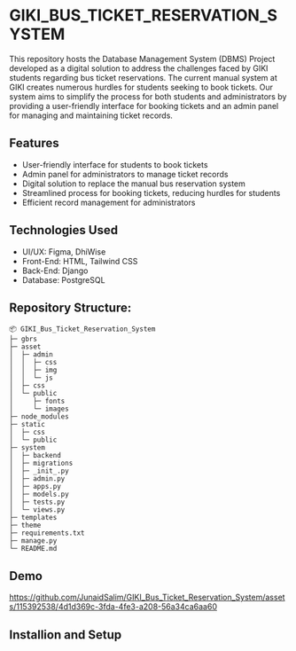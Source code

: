 # GIKI_BUS_TICKET_RESERVATION_SYSTEM
This repository hosts the Database Management System (DBMS) Project developed as a digital solution to address the challenges faced by GIKI students regarding bus ticket reservations. The current manual system at GIKI creates numerous hurdles for students seeking to book tickets. Our system aims to simplify the process for both students and administrators by providing a user-friendly interface for booking tickets and an admin panel for managing and maintaining ticket records.

## Features
- User-friendly interface for students to book tickets
- Admin panel for administrators to manage ticket records
- Digital solution to replace the manual bus reservation system
- Streamlined process for booking tickets, reducing hurdles for students
- Efficient record management for administrators

## Technologies Used
- UI/UX: Figma, DhiWise<br>
- Front-End: HTML, Tailwind CSS<br>
- Back-End: Django<br>
- Database: PostgreSQL<br>
 
## Repository Structure:
```
📦 GIKI_Bus_Ticket_Reservation_System
├─ gbrs
├─ asset
│  ├─ admin
│  │  ├─ css
│  │  ├─ img
│  │  └─ js
│  ├─ css
│  └─ public
│     ├─ fonts
│     └─ images
├─ node_modules
├─ static
│  ├─ css
│  └─ public
├─ system
│  ├─ backend
│  ├─ migrations
│  ├─ _init_.py
│  ├─ admin.py
│  ├─ apps.py
│  ├─ models.py
│  ├─ tests.py
│  └─ views.py
├─ templates
├─ theme
├─ requirements.txt
├─ manage.py
└─ README.md
```

## Demo

https://github.com/JunaidSalim/GIKI_Bus_Ticket_Reservation_System/assets/115392538/4d1d369c-3fda-4fe3-a208-56a34ca6aa60


## Installion and Setup


